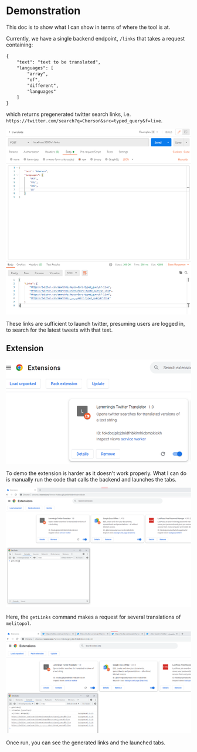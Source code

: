 # Demonstration

This doc is to show what I can show in terms of where the tool is at.

Currently, we have a single backend endpoint, `/links` that takes a request containing:
```
{
    "text": "text to be translated",
    "languages": [
        "array",
        "of",
        "different",
        "languages"
    ]
}
```
which returns pregenerated twitter search links, i.e. `https://twitter.com/search?q=Chersoń&src=typed_query&f=live`.

![Example request and response](docs/media/request.png)

These links are sufficient to launch twitter, presuming users are logged in, to search for the latest tweets with that text.

## Extension

![Extension loaded in chrome](docs/media/extension.png)

To demo the extension is harder as it doesn't work properly. What I can do is manually run the code that calls the backend and launches the tabs.

![Running the getLinks command](docs/media/getlinks.png)

Here, the `getLinks` command makes a request for several translations of `melitopol`.

![Tabs all opened and launched](docs/media/launched.png)

Once run, you can see the generated links and the launched tabs.

